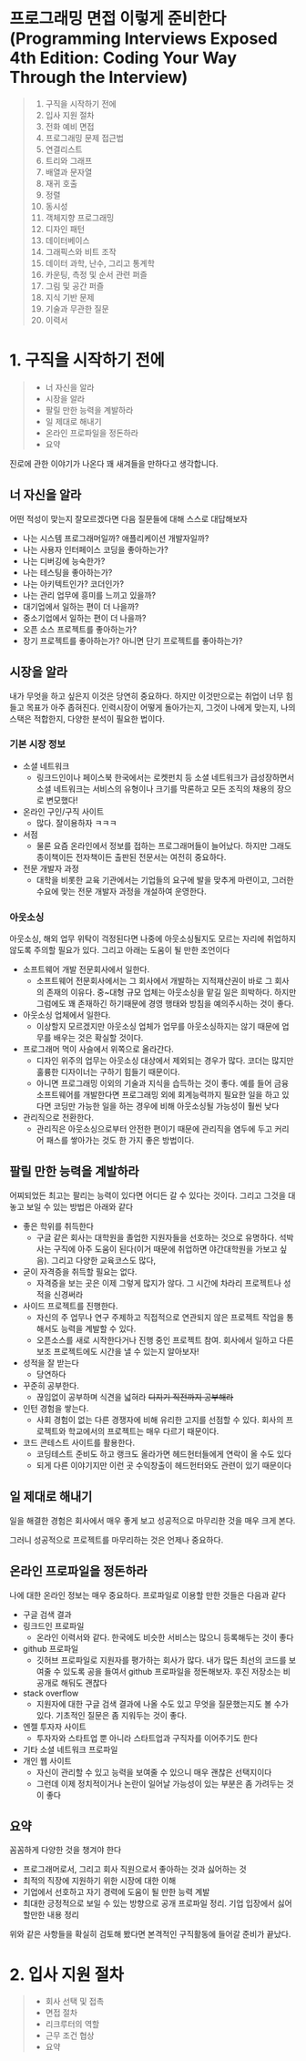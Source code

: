 # 프로그래밍 면접 이렇게 준비한다 (Programming Interviews Exposed 4th Edition: Coding Your Way Through the Interview)

> 1. 구직을 시작하기 전에
> 2. 입사 지원 절차
> 3. 전화 예비 면접
> 4. 프로그래밍 문제 접근법
> 5. 연결리스트
> 6. 트리와 그래프
> 7. 배열과 문자열
> 8. 재귀 호출
> 9. 정렬
> 10. 동시성
> 11. 객체지향 프로그래밍
> 12. 디자인 패턴
> 13. 데이터베이스
> 14. 그래픽스와 비트 조작
> 15. 데이터 과학, 난수, 그리고 통계학
> 16. 카운팅, 측정 및 순서 관련 퍼즐
> 17. 그림 및 공간 퍼즐
> 18. 지식 기반 문제
> 19. 기술과 무관한 질문
> 20. 이력서

# 1. 구직을 시작하기 전에

> - 너 자신을 알라
> - 시장을 알라
> - 팔릴 만한 능력을 계발하라
> - 일 제대로 해내기
> - 온라인 프로파일을 정돈하라
> - 요약

진로에 관한 이야기가 나온다 꽤 새겨들을 만하다고 생각합니다.

## 너 자신을 알라

어떤 적성이 맞는지 잘모르겠다면 다음 질문들에 대해 스스로 대답해보자

- 나는 시스템 프로그래머일까? 애플리케이션 개발자일까?
- 나는 사용자 인터페이스 코딩을 좋아하는가?
- 나는 디버깅에 능숙한가?
- 나는 테스팅을 좋아하는가?
- 나는 아키텍트인가? 코더인가?
- 나는 관리 업무에 흥미를 느끼고 있을까?
- 대기업에서 일하는 편이 더 나을까?
- 중소기업에서 일하는 편이 더 나을까?
- 오픈 소스 프로젝트를 좋아하는가?
- 장기 프로젝트를 좋아하는가? 아니면 단기 프로젝트를 좋아하는가?

## 시장을 알라

내가 무엇을 하고 싶은지 이것은 당연히 중요하다. 하지만 이것만으로는 취업이 너무 힘들고 목표가 아주 좁혀진다. 인력시장이 어떻게 돌아가는지, 그것이 나에게 맞는지, 나의 스택은 적합한지, 다양한 분석이 필요한 법이다.

### 기본 시장 정보

- 소셜 네트워크
  - 링크드인이나 페이스북 한국에서는 로켓펀치 등 소셜 네트워크가 급성장하면서 소셜 네트워크는 서비스의 유형이나 크기를 막론하고 모든 조직의 채용의 장으로 변모했다!
- 온라인 구인/구직 사이트
  - 많다. 잘이용하자 ㅋㅋㅋ
- 서점
  - 물론 요즘 온라인에서 정보를 접하는 프로그래머들이 늘어났다. 하지만 그래도 종이책이든 전자책이든 출판된 전문서는 여전히 중요하다.
- 전문 개발자 과정
  - 대학을 비롯한 교육 기관에서는 기업들의 요구에 발을 맞추게 마련이고, 그러한 수요에 맞는 전문 개발자 과정을 개설하여 운영한다.

### 아웃소싱

아웃소싱, 해외 업무 위탁이 걱정된다면 나중에 아웃소싱될지도 모르는 자리에 취업하지 않도록 주의할 필요가 있다. 그리고 아래는 도움이 될 만한 조언이다

- 소프트웨어 개발 전문회사에서 일한다.
  - 소프트웨어 전문회사에서는 그 회사에서 개발하는 지적재산권이 바로 그 회사의 존재의 이유다. 중~대형 규모 업체는 아웃소싱을 맡길 일은 희박하다. 하지만 그럼에도 꽤 존재하긴 하기때문에 경영 행태와 방침을 예의주시하는 것이 좋다.
- 아웃소싱 업체에서 일한다.
  - 이상할지 모르겠지만 아웃소싱 업체가 업무를 아웃소싱하지는 않기 때문에 업무를 배우는 것은 확실할 것이다.
- 프로그래머 먹이 사슬에서 위쪽으로 올라간다.
  - 디자인 위주의 업무는 아웃소싱 대상에서 제외되는 경우가 많다. 코더는 많지만 훌륭한 디자이너는 구하기 힘들기 때문이다.
  - 아니면 프로그래밍 이외의 기술과 지식을 습득하는 것이 좋다. 예를 들어 금융 소프트웨어를 개발한다면 프로그래밍 외에 회계능력까지 필요한 일을 하고 있다면 코딩만 가능한 일을 하는 경우에 비해 아웃소싱될 가능성이 훨씬 낮다
- 관리직으로 전환한다.
  - 관리직은 아웃소싱으로부터 안전한 편이기 때문에 관리직을 염두에 두고 커리어 패스를 쌓아가는 것도 한 가지 좋은 방법이다.

## 팔릴 만한 능력을 계발하라

어찌되었든 최고는 팔리는 능력이 있다면 어디든 갈 수 있다는 것이다. 그리고 그것을 대놓고 보일 수 있는 방법은 아래와 같다

- 좋은 학위를 취득한다
  - 구글 같은 회사는 대학원을 졸업한 지원자들을 선호하는 것으로 유명하다. 석박사는 구직에 아주 도움이 된다(이거 때문에 취업하면 야간대학원을 가보고 싶음). 그리고 다양한 교육코스도 많다,
- 굳이 자격증을 취득할 필요는 없다.
  - 자격증을 보는 곳은 이제 그렇게 많지가 않다. 그 시간에 차라리 프로젝트나 성적을 신경써라
- 사이드 프로젝트를 진행한다.
  - 자신의 주 업무나 연구 주제하고 직접적으로 연관되지 않은 프로젝트 작업을 통해서도 능력을 계발할 수 있다.
  - 오픈소스를 새로 시작한다거나 진행 중인 프로젝트 참여. 회사에서 일하고 다른 보조 프로젝트에도 시간을 낼 수 있는지 알아보자!
- 성적을 잘 받는다
  - 당연하다
- 꾸준히 공부한다.
  - 끊임없이 공부하며 식견을 넓혀라 ~~디지기 직전까지 공부해라~~
- 인턴 경험을 쌓는다.
  - 사회 경험이 없는 다른 경쟁자에 비해 유리한 고지를 선점할 수 있다. 회사의 프로젝트와 학교에서의 프로젝트는 매우 다르기 때문이다.
- 코드 콘테스트 사이트를 활용한다.
  - 코딩테스트 준비도 하고 랭크도 올라가면 헤드헌터들에게 연락이 올 수도 있다
  - 되게 다른 이야기지만 이런 곳 수익창출이 헤드헌터와도 관련이 있기 때문이다

## 일 제대로 해내기

일을 해결한 경험은 회사에서 매우 좋게 보고 성공적으로 마무리한 것을 매우 크게 본다.

그러니 성공적으로 프로젝트를 마무리하는 것은 언제나 중요하다.

## 온라인 프로파일을 정돈하라

나에 대한 온라인 정보는 매우 중요하다. 프로파일로 이용할 만한 것들은 다음과 같다

- 구글 검색 결과
- 링크드인 프로파일
  - 온라인 이력서와 같다. 한국에도 비슷한 서비스는 많으니 등록해두는 것이 좋다
- github 프로파일
  - 깃허브 프로파일로 지원자를 평가하는 회사가 많다. 내가 많든 최선의 코드를 보여줄 수 있도록 공을 들여서 github 프로파일을 정돈해보자. 후진 저장소는 비공개로 해둬도 괜찮다
- stack overflow
  - 지원자에 대한 구글 검색 결과에 나올 수도 있고 무엇을 질문했는지도 볼 수가 있다. 기초적인 질문은 좀 지워두는 것이 좋다.
- 엔젤 투자자 사이트
  - 투자자와 스타트업 뿐 아니라 스타트업과 구직자를 이어주기도 한다
- 기타 소셜 네트워크 프로파일
- 개인 웹 사이트
  - 자신이 관리할 수 있고 능력을 보여줄 수 있으니 매우 괜찮은 선택지이다
  - 그런데 이제 정치적이거나 논란이 일어날 가능성이 있는 부분은 좀 가려두는 것이 좋다

## 요약

꼼꼼하게 다양한 것을 챙겨야 한다

- 프로그래머로서, 그리고 회사 직원으로서 좋아하는 것과 싫어하는 것
- 최적의 직장에 지원하기 위한 시장에 대한 이해
- 기업에서 선호하고 자기 경력에 도움이 될 만한 능력 계발
- 최대한 긍정적으로 보일 수 있는 방향으로 공개 프로파일 정리. 기업 입장에서 싫어할만한 내용 정리

위와 같은 사항들을 확실히 검토해 봤다면 본격적인 구직활동에 들어갈 준비가 끝났다.

# 2. 입사 지원 절차

> - 회사 선택 및 접촉
> - 면접 절차
> - 리크루터의 역할
> - 근무 조건 협상
> - 요약

